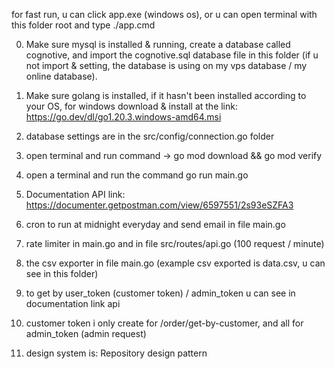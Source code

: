 for fast run, u can click app.exe (windows os), or u can open terminal with this folder root and type ./app.cmd

0. Make sure mysql is installed & running, create a database called cognotive, and import the cognotive.sql database file in this folder (if u not import & setting, the database is using on my vps database /  my online database).
1. Make sure golang is installed, if it hasn't been installed according to your OS, for windows download & install at the link: https://go.dev/dl/go1.20.3.windows-amd64.msi
2. database settings are in the src/config/connection.go folder
3. open terminal and run command -> go mod download && go mod verify
4. open a terminal and run the command go run main.go

5. Documentation API link: https://documenter.getpostman.com/view/6597551/2s93eSZFA3
6. cron to run at midnight everyday and send email in file main.go
7. rate limiter in main.go and in file src/routes/api.go (100 request / minute)
8. the csv exporter in file main.go (example csv exported is data.csv, u can see in this folder)
9. to get by user_token (customer token) / admin_token u can see in documentation link api
10. customer token i only create for /order/get-by-customer, and all for admin_token (admin request)
11. design system is: Repository design pattern